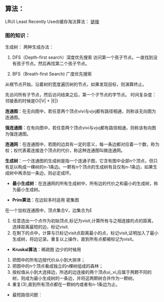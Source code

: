 ## 算法：
LRU( Least Recently Used)缓存淘汰算法： [链接](https://leetcode-cn.com/problems/lru-cache/solution/lru-ce-lue-xiang-jie-he-shi-xian-by-labuladong/)

### 图的知识：

生成树： 两种生成办法：
1. DFS（Depth-first search）深度优先搜索
访问第一个孩子节点。一直找到没有孩子节点。然后再找第二个孩子节点。

2. BFS（Breath-first Search) 广度优先搜索 

从根节点开始，沿着树的宽度遍历树的节点，如果发现目标，则演算终止。

先访问所有子节点，然后访问结束之后，第一个子节点的字节点。
时间复杂度：邻接表的时候是O(|V| + |E|)

**连通图**：在无向图中，若任意两个顶点vivi与vjvj都有路径相通，则称该无向图为连通图。

**强连通图**：在有向图中，若任意两个顶点vivi与vjvj都有路径相通，则称该有向图为强连通图。

**连通网**：在连通图中，若图的边具有一定的意义，每一条边都对应着一个数，称为权；权代表着连接连个顶点的代价，称这种连通图叫做连通网。

**生成树**：一个连通图的生成树是指一个连通子图，它含有图中全部n个顶点，但只有足以构成一棵树的n-1条边。一颗有n个顶点的生成树有且仅有n-1条边，如果生成树中再添加一条边，则必定成环。

- **最小生成树**：在连通网的所有生成树中，所有边的代价之和最小的生成树，称为最小生成树。

- **Prim算法**：在边较多时适用 密集图

在一个加权连通图中，顶点集合V，边集合为E
1. 任意选出一个点作为初始顶点,标记为visit,计算所有与之相连接的点的距离，选择距离最短的边，标记visit.
2. 在剩下的点中，计算与已标记visit点距离最小的点，标记visit,证明加入了最小生成树，将边记录。重复以上操作，直到所有点都被标记为visit。

- **Kruskal算法**：稀疏图 边少的时候用

1. 把图中的所有边按代价从小到大排序；
2. 把图中的n个顶点看成独立的n棵树组成的森林；
3. 按权值从小到大选择边，所选的边连接的两个顶点ui,,vi,应属于两颗不同的树，则成为最小生成树的一条边，并将这两颗树合并作为一颗树。
4. 重复(3),直到所有顶点都在一颗树内或者有n-1条边为止。

- 最短路径问题：

